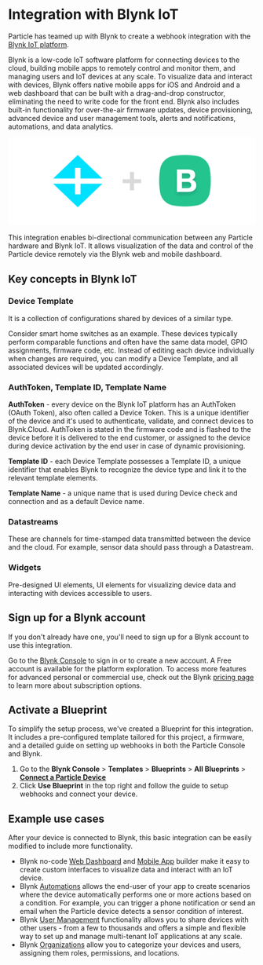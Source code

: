 # Integration with Blynk IoT

Particle has teamed up with Blynk to create a webhook integration with the [Blynk IoT platform](https://blynk.io/?utm_source=particle&utm_medium=referral&utm_campaign=integr&utm_content=docs).

Blynk is a low-code IoT software platform for connecting devices to the cloud, building mobile apps to remotely control and monitor them, and managing users and IoT devices at any scale. To visualize data and interact with devices, Blynk offers native mobile apps for iOS and Android and a web dashboard that can be built with a drag-and-drop constructor, eliminating the need to write code for the front end. Blynk also includes built-in functionality for over-the-air firmware updates, device provisioning, advanced device and user management tools, alerts and notifications, automations, and data analytics. 

![alt text](https://raw.githubusercontent.com/marynablynk/blynk-particle-integration/main/images/blynk-particle-logos.png "Particle Blynk Logo")

This integration enables bi-directional communication between any Particle hardware and Blynk IoT. It allows visualization of the data and control of the Particle device remotely via the Blynk web and mobile dashboard.

## Key concepts in Blynk IoT

### Device Template  

It is a collection of configurations shared by devices of a similar type.  

Consider smart home switches as an example. These devices typically perform comparable functions and often have the same data model, GPIO assignments, firmware code, etc. Instead of editing each device individually when changes are required, you can modify a Device Template, and all associated devices will be updated accordingly.  

### AuthToken, Template ID, Template Name

**AuthToken** - every device on the Blynk IoT platform has an AuthToken (OAuth Token), also often called a Device Token. This is a unique identifier of the device and it's used to authenticate, validate, and connect devices to Blynk.Cloud. AuthToken is stated in the firmware code and is flashed to the device before it is delivered to the end customer, or assigned to the device during device activation by the end user in case of dynamic provisioning.

**Template ID** - each Device Template possesses a Template ID, a unique identifier that enables Blynk to recognize the device type and link it to the relevant template elements.

**Template Name** - a unique name that is used during Device check and connection and as a default Device name. 

### Datastreams 
These are channels for time-stamped data transmitted between the device and the cloud. For example, sensor data should pass through a Datastream. 

### Widgets
Pre-designed UI elements, UI elements for visualizing device data and interacting with devices accessible to users.


## Sign up for a Blynk account

If you don't already have one, you'll need to sign up for a Blynk account to use this integration.

Go to the [Blynk Console](https://blynk.cloud/?utm_source=particle&utm_medium=referral&utm_campaign=integr&utm_content=docs) to sign in or to create a new account. A Free account is available for the platform exploration. To access more features for advanced personal or commercial use, check out the Blynk [pricing page](https://blynk.io/pricing?utm_source=particle&utm_medium=referral&utm_campaign=integr&utm_content=docs) to learn more about subscription options.


## Activate a Blueprint

To simplify the setup process, we've created a Blueprint for this integration. It includes a pre-configured template tailored for this project, a firmware, and a detailed guide on setting up webhooks in both the Particle Console and Blynk. 

1. Go to the **Blynk Console** > **Templates** > **Blueprints** > **All Blueprints** > **[Connect a Particle Device]()**
2. Click **Use Blueprint** in the top right and follow the guide to setup webhooks and connect your device.


## Example use cases
After your device is connected to Blynk, this basic integration can be easily modified to include more functionality. 

- Blynk no-code [Web Dashboard](https://docs.blynk.io/en/blynk.console/templates/dashboard?utm_source=particle&utm_medium=referral&utm_campaign=integr&utm_content=docs) and [Mobile App](https://docs.blynk.io/en/blynk.apps/constructor?utm_source=particle&utm_medium=referral&utm_campaign=integr&utm_content=docs) builder make it easy to create custom interfaces to visualize data and interact with an IoT device.
- Blynk [Automations](https://docs.blynk.io/en/concepts/automations?utm_source=particle&utm_medium=referral&utm_campaign=integr&utm_content=docs) allows the end-user of your app to create scenarios where the device automatically performs one or more actions based on a condition. For example, you can trigger a phone notification or send an email when the Particle device detects a sensor condition of interest.
- Blynk [User Management](https://docs.blynk.io/en/concepts/users?utm_source=particle&utm_medium=referral&utm_campaign=integr&utm_content=docs) functionality allows you to share devices with other users - from a few to thousands and offers a simple and flexible way to set up and manage multi-tenant IoT applications at any scale. 
- Blynk [Organizations](https://docs.blynk.io/en/concepts/organizations?utm_source=particle&utm_medium=referral&utm_campaign=integr&utm_content=docs) allow you to categorize your devices and users, assigning them roles, permissions, and locations.
